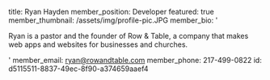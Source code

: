 title: Ryan Hayden
member_position: Developer
featured: true
member_thumbnail: /assets/img/profile-pic.JPG
member_bio: '<p>Ryan is a pastor and the founder of Row &amp; Table, a company that makes web apps and websites for businesses and churches.</p>'
member_email: ryan@rowandtable.com
member_phone: 217-499-0822
id: d5115511-8837-49ec-8f90-a374659aaef4
